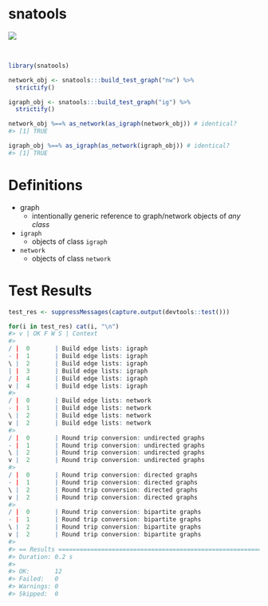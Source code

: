 
<!-- README.Rmd generates README.md. -->
snatools
========

<!-- <img src="http://res.cloudinary.com/syknapptic/image/upload/v1516468904/logo_rd5ifq.png" align="right" height="160px" width="240px" /> -->
[![](https://img.shields.io/badge/devel%20version-0.1-red.svg)](https://github.com/knapply/snatools)

<br>

``` r
library(snatools)

network_obj <- snatools:::build_test_graph("nw") %>% 
  strictify()

igraph_obj <- snatools:::build_test_graph("ig") %>% 
  strictify()

network_obj %==% as_network(as_igraph(network_obj)) # identical?
#> [1] TRUE

igraph_obj %==% as_igraph(as_network(igraph_obj)) # identical?
#> [1] TRUE
```

Definitions
===========

-   graph
    -   intentionally generic reference to graph/network objects of *any class*
-   `igraph`
    -   objects of class `igraph`
-   `network`
    -   objects of class `network`

Test Results
============

``` r
test_res <- suppressMessages(capture.output(devtools::test()))

for(i in test_res) cat(i, "\n")
#> v | OK F W S | Context 
#> 
/ |  0       | Build edge lists: igraph
- |  1       | Build edge lists: igraph
\ |  2       | Build edge lists: igraph
| |  3       | Build edge lists: igraph
/ |  4       | Build edge lists: igraph
v |  4       | Build edge lists: igraph 
#> 
/ |  0       | Build edge lists: network
- |  1       | Build edge lists: network
\ |  2       | Build edge lists: network
v |  2       | Build edge lists: network 
#> 
/ |  0       | Round trip conversion: undirected graphs
- |  1       | Round trip conversion: undirected graphs
\ |  2       | Round trip conversion: undirected graphs
v |  2       | Round trip conversion: undirected graphs 
#> 
/ |  0       | Round trip conversion: directed graphs
- |  1       | Round trip conversion: directed graphs
\ |  2       | Round trip conversion: directed graphs
v |  2       | Round trip conversion: directed graphs 
#> 
/ |  0       | Round trip conversion: bipartite graphs
- |  1       | Round trip conversion: bipartite graphs
\ |  2       | Round trip conversion: bipartite graphs
v |  2       | Round trip conversion: bipartite graphs 
#>  
#> == Results ===================================================================== 
#> Duration: 0.2 s 
#>  
#> OK:       12 
#> Failed:   0 
#> Warnings: 0 
#> Skipped:  0
```
